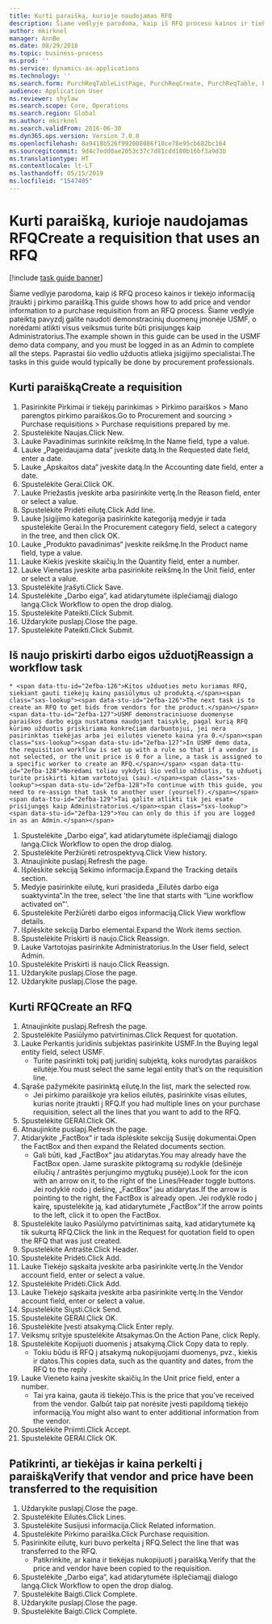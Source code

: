 ```yaml
---
title: Kurti paraišką, kurioje naudojamas RFQ
description: Šiame vedlyje parodoma, kaip iš RFQ proceso kainos ir tiekėjo informaciją įtraukti į pirkimo paraišką.
author: mkirknel
manager: AnnBe
ms.date: 08/29/2018
ms.topic: business-process
ms.prod: ''
ms.service: dynamics-ax-applications
ms.technology: ''
ms.search.form: PurchReqTableListPage, PurchReqCreate, PurchReqTable, PurchReqLineRelatedDocuments, EcoResCategorySingleLookup, PurchReqWorkflowDropDialog, WorkflowSubmitDialog, WorkflowStatus, WorkflowWorkItemActionDialog, WorkflowUserListLookup, PurchReqCopyRFQ, SysDataAreaSelectLookup, PurchRFQCaseTable, PurchRFQEditLines, PurchRFQReplyTable, UnitOfMeasureLookup
audience: Application User
ms.reviewer: shylaw
ms.search.scope: Core, Operations
ms.search.region: Global
ms.author: mkirknel
ms.search.validFrom: 2016-06-30
ms.dyn365.ops.version: Version 7.0.0
ms.openlocfilehash: 8a9418b526f992008086f10ce78e95cb682bc164
ms.sourcegitcommit: 9d4c7edd0ae2053c37c7d81cdd180b16bf3a9d3b
ms.translationtype: HT
ms.contentlocale: lt-LT
ms.lasthandoff: 05/15/2019
ms.locfileid: "1547405"
---
```

# <a name="create-a-requisition-that-uses-an-rfq"></a><span data-ttu-id="2efba-103">Kurti paraišką, kurioje naudojamas RFQ</span><span class="sxs-lookup"><span data-stu-id="2efba-103">Create a requisition that uses an RFQ</span></span>

[!include [task guide banner](../../includes/task-guide-banner.md)]

<span data-ttu-id="2efba-104">Šiame vedlyje parodoma, kaip iš RFQ proceso kainos ir tiekėjo informaciją įtraukti į pirkimo paraišką.</span><span class="sxs-lookup"><span data-stu-id="2efba-104">This guide shows how to add price and vendor information to a purchase requisition from an RFQ process.</span></span> <span data-ttu-id="2efba-105">Šiame vedlyje pateiktą pavyzdį galite naudoti demonstracinių duomenų įmonėje USMF, o norėdami atlikti visus veiksmus turite būti prisijungęs kaip Administratorius.</span><span class="sxs-lookup"><span data-stu-id="2efba-105">The example shown in this guide can be used in the USMF demo data company, and you must be logged in as an Admin to complete all the steps.</span></span> <span data-ttu-id="2efba-106">Paprastai šio vedlio užduotis atlieka įsigijimo specialistai.</span><span class="sxs-lookup"><span data-stu-id="2efba-106">The tasks in this guide would typically be done by procurement professionals.</span></span>


## <a name="create-a-requisition"></a><span data-ttu-id="2efba-107">Kurti paraišką</span><span class="sxs-lookup"><span data-stu-id="2efba-107">Create a requisition</span></span>
1. <span data-ttu-id="2efba-108">Pasirinkite Pirkimai ir tiekėjų parinkimas > Pirkimo paraiškos > Mano parengtos pirkimo paraiškos.</span><span class="sxs-lookup"><span data-stu-id="2efba-108">Go to Procurement and sourcing > Purchase requisitions > Purchase requisitions prepared by me.</span></span>
2. <span data-ttu-id="2efba-109">Spustelėkite Naujas.</span><span class="sxs-lookup"><span data-stu-id="2efba-109">Click New.</span></span>
3. <span data-ttu-id="2efba-110">Lauke Pavadinimas surinkite reikšmę.</span><span class="sxs-lookup"><span data-stu-id="2efba-110">In the Name field, type a value.</span></span>
4. <span data-ttu-id="2efba-111">Lauke „Pageidaujama data“ įveskite datą.</span><span class="sxs-lookup"><span data-stu-id="2efba-111">In the Requested date field, enter a date.</span></span>
5. <span data-ttu-id="2efba-112">Lauke „Apskaitos data“ įveskite datą.</span><span class="sxs-lookup"><span data-stu-id="2efba-112">In the Accounting date field, enter a date.</span></span>
6. <span data-ttu-id="2efba-113">Spustelėkite Gerai.</span><span class="sxs-lookup"><span data-stu-id="2efba-113">Click OK.</span></span>
7. <span data-ttu-id="2efba-114">Lauke Priežastis įveskite arba pasirinkite vertę.</span><span class="sxs-lookup"><span data-stu-id="2efba-114">In the Reason field, enter or select a value.</span></span>
8. <span data-ttu-id="2efba-115">Spustelėkite Pridėti eilutę.</span><span class="sxs-lookup"><span data-stu-id="2efba-115">Click Add line.</span></span>
9. <span data-ttu-id="2efba-116">Lauke Įsigijimo kategorija pasirinkite kategoriją medyje ir tada spustelėkite Gerai.</span><span class="sxs-lookup"><span data-stu-id="2efba-116">In the Procurement category field, select a category in the tree, and then click OK.</span></span>
10. <span data-ttu-id="2efba-117">Lauke „Produkto pavadinimas“ įveskite reikšmę.</span><span class="sxs-lookup"><span data-stu-id="2efba-117">In the Product name field, type a value.</span></span>
11. <span data-ttu-id="2efba-118">Lauke Kiekis įveskite skaičių.</span><span class="sxs-lookup"><span data-stu-id="2efba-118">In the Quantity field, enter a number.</span></span>
12. <span data-ttu-id="2efba-119">Lauke Vienetas įveskite arba pasirinkite reikšmę.</span><span class="sxs-lookup"><span data-stu-id="2efba-119">In the Unit field, enter or select a value.</span></span>
13. <span data-ttu-id="2efba-120">Spustelėkite Įrašyti.</span><span class="sxs-lookup"><span data-stu-id="2efba-120">Click Save.</span></span>
14. <span data-ttu-id="2efba-121">Spustelėkite „Darbo eiga“, kad atidarytumėte išplečiamąjį dialogo langą.</span><span class="sxs-lookup"><span data-stu-id="2efba-121">Click Workflow to open the drop dialog.</span></span>
15. <span data-ttu-id="2efba-122">Spustelėkite Pateikti.</span><span class="sxs-lookup"><span data-stu-id="2efba-122">Click Submit.</span></span>
16. <span data-ttu-id="2efba-123">Uždarykite puslapį.</span><span class="sxs-lookup"><span data-stu-id="2efba-123">Close the page.</span></span>
17. <span data-ttu-id="2efba-124">Spustelėkite Pateikti.</span><span class="sxs-lookup"><span data-stu-id="2efba-124">Click Submit.</span></span>

## <a name="reassign-a-workflow-task"></a><span data-ttu-id="2efba-125">Iš naujo priskirti darbo eigos užduotį</span><span class="sxs-lookup"><span data-stu-id="2efba-125">Reassign a workflow task</span></span>
    * <span data-ttu-id="2efba-126">Kitos užduoties metu kuriamas RFQ, siekiant gauti tiekėjų kainų pasiūlymus už produktą.</span><span class="sxs-lookup"><span data-stu-id="2efba-126">The next task is to create an RFQ to get bids from vendors for the product.</span></span> <span data-ttu-id="2efba-127">USMF demonstraciniuose duomenyse paraiškos darbo eiga nustatoma naudojant taisyklę, pagal kurią RFQ kūrimo užduotis priskiriama konkrečiam darbuotojui, jei nėra pasirinktas tiekėjas arba jei eilutės vieneto kaina yra 0.</span><span class="sxs-lookup"><span data-stu-id="2efba-127">In USMF demo data, the requisition workflow is set up with a rule so that if a vendor is not selected, or the unit price is 0 for a line, a task is assigned to a specific worker to create an RFQ.</span></span> <span data-ttu-id="2efba-128">Norėdami toliau vykdyti šio vedlio užduotis, tą užduotį turite priskirti kitam vartotojui (sau).</span><span class="sxs-lookup"><span data-stu-id="2efba-128">To continue with this guide, you need to re-assign that task to another user (yourself).</span></span> <span data-ttu-id="2efba-129">Tai galite atlikti tik jei esate prisijungęs kaip Administratorius.</span><span class="sxs-lookup"><span data-stu-id="2efba-129">You can only do this if you are logged in as an Admin.</span></span>  
1. <span data-ttu-id="2efba-130">Spustelėkite „Darbo eiga“, kad atidarytumėte išplečiamąjį dialogo langą.</span><span class="sxs-lookup"><span data-stu-id="2efba-130">Click Workflow to open the drop dialog.</span></span>
2. <span data-ttu-id="2efba-131">Spustelėkite Peržiūrėti retrospektyvą.</span><span class="sxs-lookup"><span data-stu-id="2efba-131">Click View history.</span></span>
3. <span data-ttu-id="2efba-132">Atnaujinkite puslapį.</span><span class="sxs-lookup"><span data-stu-id="2efba-132">Refresh the page.</span></span>
4. <span data-ttu-id="2efba-133">Išplėskite sekciją Sekimo informacija.</span><span class="sxs-lookup"><span data-stu-id="2efba-133">Expand the Tracking details section.</span></span>
5. <span data-ttu-id="2efba-134">Medyje pasirinkite eilutę, kuri prasideda „Eilutės darbo eiga suaktyvinta“.</span><span class="sxs-lookup"><span data-stu-id="2efba-134">In the tree, select 'the line that starts with “Line workflow activated on”'.</span></span>
6. <span data-ttu-id="2efba-135">Spustelėkite Peržiūrėti darbo eigos informaciją.</span><span class="sxs-lookup"><span data-stu-id="2efba-135">Click View workflow details.</span></span>
7. <span data-ttu-id="2efba-136">Išplėskite sekciją Darbo elementai.</span><span class="sxs-lookup"><span data-stu-id="2efba-136">Expand the Work items section.</span></span>
8. <span data-ttu-id="2efba-137">Spustelėkite Priskirti iš naujo.</span><span class="sxs-lookup"><span data-stu-id="2efba-137">Click Reassign.</span></span>
9. <span data-ttu-id="2efba-138">Lauke Vartotojas pasirinkite Administratorius.</span><span class="sxs-lookup"><span data-stu-id="2efba-138">In the User field, select Admin.</span></span>
10. <span data-ttu-id="2efba-139">Spustelėkite Priskirti iš naujo.</span><span class="sxs-lookup"><span data-stu-id="2efba-139">Click Reassign.</span></span>
11. <span data-ttu-id="2efba-140">Uždarykite puslapį.</span><span class="sxs-lookup"><span data-stu-id="2efba-140">Close the page.</span></span>
12. <span data-ttu-id="2efba-141">Uždarykite puslapį.</span><span class="sxs-lookup"><span data-stu-id="2efba-141">Close the page.</span></span>

## <a name="create-an-rfq"></a><span data-ttu-id="2efba-142">Kurti RFQ</span><span class="sxs-lookup"><span data-stu-id="2efba-142">Create an RFQ</span></span>
1. <span data-ttu-id="2efba-143">Atnaujinkite puslapį.</span><span class="sxs-lookup"><span data-stu-id="2efba-143">Refresh the page.</span></span>
2. <span data-ttu-id="2efba-144">Spustelėkite Pasiūlymo patvirtinimas.</span><span class="sxs-lookup"><span data-stu-id="2efba-144">Click Request for quotation.</span></span>
3. <span data-ttu-id="2efba-145">Lauke Perkantis juridinis subjektas pasirinkite USMF.</span><span class="sxs-lookup"><span data-stu-id="2efba-145">In the Buying legal entity field, select USMF.</span></span>
    * <span data-ttu-id="2efba-146">Turite pasirinkti tokį patį juridinį subjektą, koks nurodytas paraiškos eilutėje.</span><span class="sxs-lookup"><span data-stu-id="2efba-146">You must select the same legal entity that’s on the requisition line.</span></span>  
4. <span data-ttu-id="2efba-147">Sąraše pažymėkite pasirinktą eilutę.</span><span class="sxs-lookup"><span data-stu-id="2efba-147">In the list, mark the selected row.</span></span>
    * <span data-ttu-id="2efba-148">Jei pirkimo paraiškoje yra kelios eilutės, pasirinkite visas eilutes, kurias norite įtraukti į RFQ.</span><span class="sxs-lookup"><span data-stu-id="2efba-148">If you had multiple lines on your purchase requisition, select all the lines that you want to add to the RFQ.</span></span>  
5. <span data-ttu-id="2efba-149">Spustelėkite GERAI.</span><span class="sxs-lookup"><span data-stu-id="2efba-149">Click OK.</span></span>
6. <span data-ttu-id="2efba-150">Atnaujinkite puslapį.</span><span class="sxs-lookup"><span data-stu-id="2efba-150">Refresh the page.</span></span>
7. <span data-ttu-id="2efba-151">Atidarykite „FactBox“ ir tada išplėskite sekciją Susiję dokumentai.</span><span class="sxs-lookup"><span data-stu-id="2efba-151">Open the FactBox and then expand the Related documents section.</span></span>
    * <span data-ttu-id="2efba-152">Gali būti, kad „FactBox“ jau atidarytas.</span><span class="sxs-lookup"><span data-stu-id="2efba-152">You may already have the FactBox open.</span></span> <span data-ttu-id="2efba-153">Jame suraskite piktogramą su rodykle (dešinėje eilučių / antraštės perjungimo mygtukų pusėje).</span><span class="sxs-lookup"><span data-stu-id="2efba-153">Look for the icon with an arrow on it, to the right of the Lines/Header toggle buttons.</span></span> <span data-ttu-id="2efba-154">Jei rodyklė rodo į dešinę, „FactBox“ jau atidarytas.</span><span class="sxs-lookup"><span data-stu-id="2efba-154">If the arrow is pointing to the right, the FactBox is already open.</span></span> <span data-ttu-id="2efba-155">Jei rodyklė rodo į kairę, spustelėkite ją, kad atidarytumėte „FactBox“.</span><span class="sxs-lookup"><span data-stu-id="2efba-155">If the arrow points to the left, click it to open the FactBox.</span></span>  
8. <span data-ttu-id="2efba-156">Spustelėkite lauko Pasiūlymo patvirtinimas saitą, kad atidarytumėte ką tik sukurtą RFQ.</span><span class="sxs-lookup"><span data-stu-id="2efba-156">Click the link in the Request for quotation field to open the RFQ that was just created.</span></span>
9. <span data-ttu-id="2efba-157">Spustelėkite Antraštė.</span><span class="sxs-lookup"><span data-stu-id="2efba-157">Click Header.</span></span>
10. <span data-ttu-id="2efba-158">Spustelėkite Pridėti.</span><span class="sxs-lookup"><span data-stu-id="2efba-158">Click Add.</span></span>
11. <span data-ttu-id="2efba-159">Lauke Tiekėjo sąskaita įveskite arba pasirinkite vertę.</span><span class="sxs-lookup"><span data-stu-id="2efba-159">In the Vendor account field, enter or select a value.</span></span>
12. <span data-ttu-id="2efba-160">Spustelėkite Pridėti.</span><span class="sxs-lookup"><span data-stu-id="2efba-160">Click Add.</span></span>
13. <span data-ttu-id="2efba-161">Lauke Tiekėjo sąskaita įveskite arba pasirinkite vertę.</span><span class="sxs-lookup"><span data-stu-id="2efba-161">In the Vendor account field, enter or select a value.</span></span>
14. <span data-ttu-id="2efba-162">Spustelėkite Siųsti.</span><span class="sxs-lookup"><span data-stu-id="2efba-162">Click Send.</span></span>
15. <span data-ttu-id="2efba-163">Spustelėkite GERAI.</span><span class="sxs-lookup"><span data-stu-id="2efba-163">Click OK.</span></span>
16. <span data-ttu-id="2efba-164">Spustelėkite Įvesti atsakymą.</span><span class="sxs-lookup"><span data-stu-id="2efba-164">Click Enter reply.</span></span>
17. <span data-ttu-id="2efba-165">Veiksmų srityje spustelėkite Atsakymas.</span><span class="sxs-lookup"><span data-stu-id="2efba-165">On the Action Pane, click Reply.</span></span>
18. <span data-ttu-id="2efba-166">Spustelėkite Kopijuoti duomenis į atsakymą.</span><span class="sxs-lookup"><span data-stu-id="2efba-166">Click Copy data to reply.</span></span>
    * <span data-ttu-id="2efba-167">Tokiu būdu iš RFQ į atsakymą nukopijuojami duomenys, pvz., kiekis ir datos.</span><span class="sxs-lookup"><span data-stu-id="2efba-167">This copies data, such as the quantity and dates, from the RFQ to the reply .</span></span>  
19. <span data-ttu-id="2efba-168">Lauke Vieneto kaina įveskite skaičių.</span><span class="sxs-lookup"><span data-stu-id="2efba-168">In the Unit price field, enter a number.</span></span>
    * <span data-ttu-id="2efba-169">Tai yra kaina, gauta iš tiekėjo.</span><span class="sxs-lookup"><span data-stu-id="2efba-169">This is the price that you’ve received from the vendor.</span></span> <span data-ttu-id="2efba-170">Galbūt taip pat norėsite įvesti papildomą tiekėjo informaciją.</span><span class="sxs-lookup"><span data-stu-id="2efba-170">You might also want to enter additional information from the vendor.</span></span>  
20. <span data-ttu-id="2efba-171">Spustelėkite Priimti.</span><span class="sxs-lookup"><span data-stu-id="2efba-171">Click Accept.</span></span>
21. <span data-ttu-id="2efba-172">Spustelėkite GERAI.</span><span class="sxs-lookup"><span data-stu-id="2efba-172">Click OK.</span></span>

## <a name="verify-that-vendor-and-price-have-been-transferred-to-the-requisition"></a><span data-ttu-id="2efba-173">Patikrinti, ar tiekėjas ir kaina perkelti į paraišką</span><span class="sxs-lookup"><span data-stu-id="2efba-173">Verify that vendor and price have been transferred to the requisition</span></span>
1. <span data-ttu-id="2efba-174">Uždarykite puslapį.</span><span class="sxs-lookup"><span data-stu-id="2efba-174">Close the page.</span></span>
2. <span data-ttu-id="2efba-175">Spustelėkite Eilutės.</span><span class="sxs-lookup"><span data-stu-id="2efba-175">Click Lines.</span></span>
3. <span data-ttu-id="2efba-176">Spustelėkite Susijusi informacija.</span><span class="sxs-lookup"><span data-stu-id="2efba-176">Click Related information.</span></span>
4. <span data-ttu-id="2efba-177">Spustelėkite Pirkimo paraiška.</span><span class="sxs-lookup"><span data-stu-id="2efba-177">Click Purchase requisition.</span></span>
5. <span data-ttu-id="2efba-178">Pasirinkite eilutę, kuri buvo perkelta į RFQ.</span><span class="sxs-lookup"><span data-stu-id="2efba-178">Select the line that was transferred to the RFQ.</span></span>
    * <span data-ttu-id="2efba-179">Patikrinkite, ar kaina ir tiekėjas nukopijuoti į paraišką.</span><span class="sxs-lookup"><span data-stu-id="2efba-179">Verify that the price and vendor have been copied to the requisition.</span></span>  
6. <span data-ttu-id="2efba-180">Spustelėkite „Darbo eiga“, kad atidarytumėte išplečiamąjį dialogo langą.</span><span class="sxs-lookup"><span data-stu-id="2efba-180">Click Workflow to open the drop dialog.</span></span>
7. <span data-ttu-id="2efba-181">Spustelėkite Baigti.</span><span class="sxs-lookup"><span data-stu-id="2efba-181">Click Complete.</span></span>
8. <span data-ttu-id="2efba-182">Uždarykite puslapį.</span><span class="sxs-lookup"><span data-stu-id="2efba-182">Close the page.</span></span>
9. <span data-ttu-id="2efba-183">Spustelėkite Baigti.</span><span class="sxs-lookup"><span data-stu-id="2efba-183">Click Complete.</span></span>

